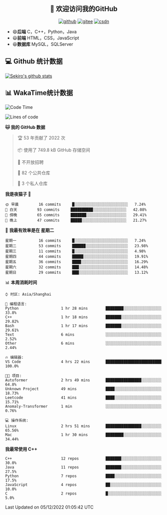 <h2 align="center">👋 欢迎访问我的GitHub</h2>
<p align="center">
  <a href="https://666wxy666.github.io/"><img src="https://img.shields.io/badge/GitHub-24292e" alt="github"></a>
  <a href="https://gitee.com/wxy_666"><img src="https://img.shields.io/badge/Gitee-fe7300" alt="gitee"></a>
  <a href="https://blog.csdn.net/WXY_666"><img src="https://img.shields.io/badge/CSDN-cf000e" alt="csdn"></a>
</p>

- 😄**后端** C，C++，Python，Java
- 😃**前端** HTML，CSS，JavaScript
- 😆**数据库** MySQL，SQLServer

## 💻 Github 统计数据
[![Sekiro's github stats](https://github-readme-stats.vercel.app/api?username=666WXY666)](https://666wxy666.github.io/)

## 📊 WakaTime统计数据

<!--START_SECTION:waka-->
![Code Time](http://img.shields.io/badge/Code%20Time-1%2C428%20hrs%2057%20mins-blue)

![Lines of code](https://img.shields.io/badge/%E4%BB%8E%E3%80%8CHello%20World%E3%80%8D%E8%B5%B7%E6%88%91%E5%B7%B2%E7%BB%8F%E5%86%99%E4%BA%86--346%20Thousand%20%E8%A1%8C%E4%BB%A3%E7%A0%81-blue)

**🐱 我的 GitHub 数据** 

> 🏆 53 年贡献了 2022 次
 > 
> 📦  使用了 749.8 kB GitHub 存储空间 
 > 
> 🚫 不开放招聘
 > 
> 📜 82 个公共仓库 
 > 
> 🔑 3 个私人仓库  
 > 
**我是夜猫子 🦉** 

```text
🌞 早晨         16 commits     █░░░░░░░░░░░░░░░░░░░░░░░░   7.24% 
🌆 白天         93 commits     ██████████░░░░░░░░░░░░░░░   42.08% 
🌃 傍晚         65 commits     ███████░░░░░░░░░░░░░░░░░░   29.41% 
🌙 晚上         47 commits     █████░░░░░░░░░░░░░░░░░░░░   21.27%

```
📅 **我最有效率是在 星期二** 

```text
星期一          16 commits     █░░░░░░░░░░░░░░░░░░░░░░░░   7.24% 
星期二          53 commits     ██████░░░░░░░░░░░░░░░░░░░   23.98% 
星期三          11 commits     █░░░░░░░░░░░░░░░░░░░░░░░░   4.98% 
星期四          44 commits     █████░░░░░░░░░░░░░░░░░░░░   19.91% 
星期五          36 commits     ████░░░░░░░░░░░░░░░░░░░░░   16.29% 
星期六          32 commits     ███░░░░░░░░░░░░░░░░░░░░░░   14.48% 
星期日          29 commits     ███░░░░░░░░░░░░░░░░░░░░░░   13.12%

```


📊 **本周消耗时间** 

```text
⌚︎ 时区: Asia/Shanghai

💬 编程语言: 
Python                   1 hr 28 mins        ████████░░░░░░░░░░░░░░░░░   33.8% 
C++                      1 hr 18 mins        ███████░░░░░░░░░░░░░░░░░░   29.82% 
Bash                     1 hr 17 mins        ███████░░░░░░░░░░░░░░░░░░   29.61% 
Text                     6 mins              ░░░░░░░░░░░░░░░░░░░░░░░░░   2.52% 
Other                    6 mins              ░░░░░░░░░░░░░░░░░░░░░░░░░   2.44%

🔥 编辑器: 
VS Code                  4 hrs 22 mins       █████████████████████████   100.0%

🐱‍💻 项目: 
Autoformer               2 hrs 49 mins       ████████████████░░░░░░░░░   64.8% 
Unknown Project          49 mins             ████░░░░░░░░░░░░░░░░░░░░░   18.73% 
Leetcode                 41 mins             ████░░░░░░░░░░░░░░░░░░░░░   15.71% 
Anomaly-Transformer      1 min               ░░░░░░░░░░░░░░░░░░░░░░░░░   0.76%

💻 操作系统: 
Linux                    2 hrs 51 mins       ████████████████░░░░░░░░░   65.56% 
Mac                      1 hr 30 mins        ████████░░░░░░░░░░░░░░░░░   34.44%

```

**我最常使用 C++** 

```text
C++                      12 repos            ███████░░░░░░░░░░░░░░░░░░   30.0% 
Java                     11 repos            ███████░░░░░░░░░░░░░░░░░░   27.5% 
Python                   7 repos             ████░░░░░░░░░░░░░░░░░░░░░   17.5% 
JavaScript               4 repos             ██░░░░░░░░░░░░░░░░░░░░░░░   10.0% 
C                        2 repos             █░░░░░░░░░░░░░░░░░░░░░░░░   5.0%

```



 Last Updated on 05/12/2022 01:05:42 UTC
<!--END_SECTION:waka-->

<!--
**666WXY666/666WXY666** is a ✨ _special_ ✨ repository because its `README.md` (this file) appears on your GitHub profile.

Here are some ideas to get you started:

- 🔭 I’m currently working on ...
- 🌱 I’m currently learning ...
- 👯 I’m looking to collaborate on ...
- 🤔 I’m looking for help with ...
- 💬 Ask me about ...
- 📫 How to reach me: ...
- 😄 Pronouns: ...
- ⚡ Fun fact: ...
-->
